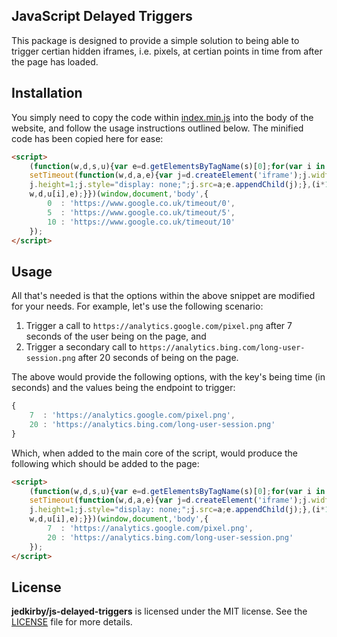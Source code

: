 JavaScript Delayed Triggers
-------

This package is designed to provide a simple solution to being able to trigger certian hidden iframes, i.e. pixels, at certian points in time from after the page has loaded.


Installation
-------

You simply need to copy the code within [index.min.js](./src/index.min.js) into the body of the website, and follow the usage instructions outlined below. The minified code has been copied here for ease:

``` html
<script>
    (function(w,d,s,u){var e=d.getElementsByTagName(s)[0];for(var i in u){
    setTimeout(function(w,d,a,e){var j=d.createElement('iframe');j.width=1;
    j.height=1;j.style="display: none;";j.src=a;e.appendChild(j);},(i*1000),
    w,d,u[i],e);}})(window,document,'body',{
        0  : 'https://www.google.co.uk/timeout/0',
        5  : 'https://www.google.co.uk/timeout/5',
        10 : 'https://www.google.co.uk/timeout/10'
    });
</script>
```


Usage
-------

All that's needed is that the options within the above snippet are modified for your needs. For example, let's use the following scenario:

1. Trigger a call to `https://analytics.google.com/pixel.png` after 7 seconds of the user being on the page, and
1. Trigger a secondary call to `https://analytics.bing.com/long-user-session.png` after 20 seconds of being on the page.

The above would provide the following options, with the key's being time (in seconds) and the values being the endpoint to trigger:

``` javascript
{
    7  : 'https://analytics.google.com/pixel.png',
    20 : 'https://analytics.bing.com/long-user-session.png'
}
```

Which, when added to the main core of the script, would produce the following which should be added to the page:

``` html
<script>
    (function(w,d,s,u){var e=d.getElementsByTagName(s)[0];for(var i in u){
    setTimeout(function(w,d,a,e){var j=d.createElement('iframe');j.width=1;
    j.height=1;j.style="display: none;";j.src=a;e.appendChild(j);},(i*1000),
    w,d,u[i],e);}})(window,document,'body',{
        7  : 'https://analytics.google.com/pixel.png',
        20 : 'https://analytics.bing.com/long-user-session.png'
    });
</script>
```

License
-------

**jedkirby/js-delayed-triggers** is licensed under the MIT license.  See the [LICENSE](LICENSE) file for more details.